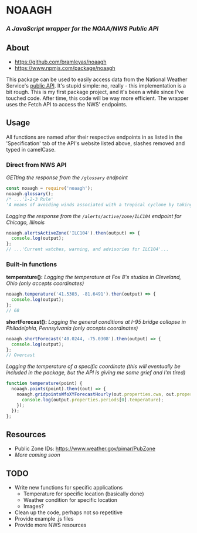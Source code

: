 # NOAAGH
### *A JavaScript wrapper for the NOAA/NWS Public API*

## About
- https://github.com/bramleyas/noaagh
- https://www.npmjs.com/package/noaagh

This package can be used to easily access data from the National Weather Service's [public API](https://www.weather.gov/documentation/services-web-api#). It's stupid simple: no, really - this implementation is a bit rough. This is my first package project, and it's been a while since I've touched code. After time, this code will be way more efficient. The wrapper uses the Fetch API to access the NWS' endpoints.
## Usage
All functions are named after their respective endpoints in as listed in the 'Specification' tab of the API's website listed above, slashes removed and typed in camelCase.
### Direct from NWS API
*GETting the response from the `/glossary` endpoint*
```js
const noaagh = require('noaagh');
noaagh.glossary();
/* ...'1-2-3 Rule'
'A means of avoiding winds associated with a tropical cyclone by taking into account the forecast track error of the National Weather Service'...*/
```
*Logging the response from the `/alerts/active/zone/ILC104` endpoint for Chicago, Illinois*
```js
noaagh.alertsActiveZone('ILC104').then(output) => {
  console.log(output);
};
// ...'Current watches, warning, and advisories for ILC104'...
```
### Built-in functions
**temperature():** *Logging the temperature at Fox 8's studios in Cleveland, Ohio (only accepts coordinates)*
```js
noaagh.temperature('41.5303, -81.6491').then(output) => {
  console.log(output);
};
// 68
```
**shortForecast():** *Logging the general conditions at I-95 bridge collapse in Philadelphia, Pennsylvania (only accepts coordinates)*
```js
noaagh.shortForecast('40.0244, -75.0308').then(output) => {
  console.log(output);
};
// Overcast
```
*Logging the temperature of a specific coordinate (this will eventually be included in the package, but the API is giving me some grief and I'm tired)*
```js
function temperature(point) {
  noaagh.points(point).then((out) => {
    noaagh.gridpointsWfoXYForecastHourly(out.properties.cwa, out.properties.gridX, out.properties.gridY).then((output) => {
      console.log(output.properties.periods[0].temperature);
    });
  });
};
```
## Resources
- Public Zone IDs: https://www.weather.gov/pimar/PubZone
- *More coming soon*
## TODO
- Write new functions for specific applications
  - Temperature for specific location (basically done)
  - Weather condition for specific location
  - Images?
- Clean up the code, perhaps not so repetitive
- Provide example .js files
- Provide more NWS resources
